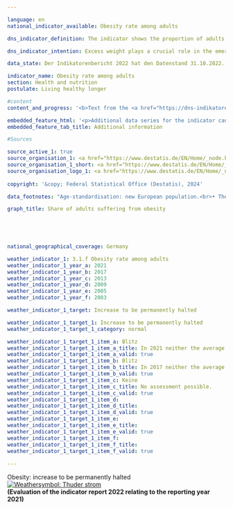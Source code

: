 ```yaml
---

language: en        
national_indicator_available: Obesity rate among adults        

dns_indicator_definition: The indicator shows the proportion of adults (aged 18&nbsp;years and older) suffering from obesity in the total adult population.        

dns_indicator_intention: Excess weight plays a crucial role in the emergence of diseases of civilisation, such as cardiovascular diseases, diabetes and joint injuries. Besides its consequences to health, excess weight is a burden on the national economy and has a negative impact on social life. Consequently, the proportion of the population with obesity in Germany should not increase any further.        

data_state: Der Indikatorenbericht 2022 hat den Datenstand 31.10.2022. Die Daten auf dieser Plattform werden regelmäßig aktualisiert, sodass online aktuellere Daten verfügbar sein können als im <a href="https://dns-indikatoren.de/assets/Publikationen/Indikatorenberichte/2022.pdf">Indikatorenbericht 2022</a> veröffentlicht.        

indicator_name: Obesity rate among adults        
section: Health and nutrition        
postulate: Living healthy longer        

#content         
content_and_progress: '<b>Text from the <a href="https://dns-indikatoren.de/assets/Publikationen/Indikatorenberichte/2022.pdf">Indicator Report 2022&nbsp;</a></b><br><br>Obesity is determined with the help of the Body Mass Index (<abbr title="Body Mass Index" tabindex="0">BMI</abbr>), which is calculated by dividing the body weight in kilograms by the square of an individual’s height in metres. The <abbr title="Body Mass Index" tabindex="0">BMI</abbr> is a benchmark that does not take account of the physique, age- and gender-specific differences as well as the individual body mass composition. People with a <abbr title="Body Mass Index" tabindex="0">BMI</abbr> of 25&nbsp;and above are classified as “overweight” according to the <abbr title="World Health Organization" tabindex="0">WHO</abbr> and those with a <abbr title="Body Mass Index" tabindex="0">BMI</abbr> of 30&nbsp;as “obese”.<br><br>The data used for the indicator are based on the microcensus of the Federal Statistical Office. The sample survey is conducted among 1&nbsp;% of the total population and is the largest household survey in Germany and Europe. The responses to the health questions, which are generally asked every four years, are voluntary. Consequently, the indicator is based on the proportion of the population with a <abbr title="Body Mass Index" tabindex="0">BMI</abbr> of 30&nbsp;and higher that also answered the microcensus questions concerning body weight and body size. In the microcensus, self-assessment questions are prone to underestimation of own body weight and overestimation of own body height. Hence, the calculated <abbr title="Body Mass Index" tabindex="0">BMI</abbr> based on self-assessment is below the <abbr title="Body Mass Index" tabindex="0">BMI</abbr> based on measurements.<br><br>The corresponding data were standardised relative to the European population of 1990&nbsp;to allow data from different years and regions to be compared without distortions due to different age structures. Since the questions on health in the microcensus are not asked annually, the interim years in the chart were interpolated.<br><br>In 2021, 15.4&nbsp;% of the population in Germany over the age of 18&nbsp;were obese. Here, the share of obese men (17.3&nbsp;%) was higher than the share of obese women (13.4&nbsp;%). Before, in 1999, the share of obese persons was only 10.7&nbsp;% of the population. At that time, the proportion of women (10.2&nbsp;%) affected by obesity was also slightly lower than that of men (11.1&nbsp;%). Thus, the obesity rate among adults has increased and is developing contrary to the goal envisioned by the German strategy for sustainable development.<br><br>Another 33.7&nbsp;% of the population aged 18&nbsp;and over had a <abbr title="Body Mass Index" tabindex="0">BMI</abbr> of 25&nbsp;to under 30&nbsp;in 2021. In total, 49.1&nbsp;% were considered to be overweight (<abbr title="Body Mass Index" tabindex="0">BMI</abbr> 25&nbsp;and over). The proportion of women (38.8&nbsp;%) was significantly smaller than that of men (58.7&nbsp;%).<br><br>The proportion of adults suffering from obesity increases with age, and the trend reverses only among people at a very advanced age. In 2021, 5.3&nbsp;% of 20&nbsp;to under 25-year-old women were obese. At the age of 30&nbsp;to under 35, 12.5&nbsp;% of the women were obese. The highest proportion of obese women (19.9&nbsp;%) was found in the age group between 70&nbsp;and under 75&nbsp;years of age. The rate of obesity among men was higher among those under 75&nbsp;than among women of the same age and reached the highest proportions in the age groups 60&nbsp;to under 65&nbsp;(23.6&nbsp;%) and 45&nbsp;to under 50&nbsp;(23.5&nbsp;%). Above 75&nbsp;years of age, the proportion of obese women is equal to the proportion of obese man (16.2&nbsp;%).'        

embedded_feature_html: '<p>Additional data series for the indicator can be found <a href="https://dns-indikatoren.de/public/AddInfos/en/3_1_f.pdf" target="_blank" >here</a>.</p><br><small>Note: You can display the PDF document directly in your browser or download the PDF document and open it with a PDF reader of your choice. We will be happy to advise you.</small>'
embedded_feature_tab_title: Additional information        

#Sources        

source_active_1: true
source_organisation_1: <a href="https://www.destatis.de/EN/Home/_node.html" target="_blank">Federal Statistical Office</a>
source_organisation_1_short: <a href="https://www.destatis.de/EN/Home/_node.html" target="_blank">Federal Statistical Office</a>
source_organisation_logo_1: <a href="https://www.destatis.de/EN/Home/_node.html" target="_blank"><img src="https://dns-indikatoren.de/public/OrgImgEn/destatis.png" alt="Federal Statistical Office" title=" Click here to visit the homepage of the organizationFederal Statistical Office" style="height:60px; width:148px; border:transparent"/></a>
        
copyright: '&copy; Federal Statistical Office (Destatis), 2024'        

data_footnotes: "Age-standardisation: new European population.<br>• The data is based on a special evaluation and is not publicly available."        

graph_title: Share of adults suffering from obesity        

        

                

national_geographical_coverage: Germany        

weather_indicator_1: 3.1.f Obesity rate among adults
weather_indicator_1_year_a: 2021
weather_indicator_1_year_b: 2017
weather_indicator_1_year_c: 2013
weather_indicator_1_year_d: 2009
weather_indicator_1_year_e: 2005
weather_indicator_1_year_f: 2003

weather_indicator_1_target: Increase to be permanently halted

weather_indicator_1_target_1: Increase to be permanently halted
weather_indicator_1_target_1_category: normal

weather_indicator_1_target_1_item_a: Blitz
weather_indicator_1_target_1_item_a_title: In 2021 neither the average value nor the last change pointed in the right direction.
weather_indicator_1_target_1_item_a_valid: true
weather_indicator_1_target_1_item_b: Blitz
weather_indicator_1_target_1_item_b_title: In 2017 neither the average value nor the last change pointed in the right direction.
weather_indicator_1_target_1_item_b_valid: true
weather_indicator_1_target_1_item_c: Keine
weather_indicator_1_target_1_item_c_title: No assessment possible.
weather_indicator_1_target_1_item_c_valid: true
weather_indicator_1_target_1_item_d: 
weather_indicator_1_target_1_item_d_title: 
weather_indicator_1_target_1_item_d_valid: true
weather_indicator_1_target_1_item_e: 
weather_indicator_1_target_1_item_e_title: 
weather_indicator_1_target_1_item_e_valid: true
weather_indicator_1_target_1_item_f: 
weather_indicator_1_target_1_item_f_title: 
weather_indicator_1_target_1_item_f_valid: true        
        
---
```



<div>
  <div class="my-header">
    <label class="default">Obesity: increase to be permanently halted
      <a href="https://dns-indikatoren.de/en/status"><img src="https://sdg-indikatoren.de/public/Wettersymbole/Blitz.png" title="In 2021 neither the average value nor the last change pointed in the right direction." alt="Weathersymbol: Thuder strom"/>
      </a>
    </label>
  </div>
</div>
<div class="my-header-note">
  <label class="default"><b>(Evaluation of the indicator report 2022 relating to the reporting year 2021)
  </b></label>
</div>